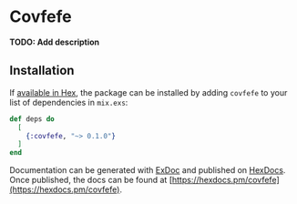# Covfefe

**TODO: Add description**

## Installation

If [available in Hex](https://hex.pm/docs/publish), the package can be installed
by adding `covfefe` to your list of dependencies in `mix.exs`:

```elixir
def deps do
  [
    {:covfefe, "~> 0.1.0"}
  ]
end
```

Documentation can be generated with [ExDoc](https://github.com/elixir-lang/ex_doc)
and published on [HexDocs](https://hexdocs.pm). Once published, the docs can
be found at [https://hexdocs.pm/covfefe](https://hexdocs.pm/covfefe).

